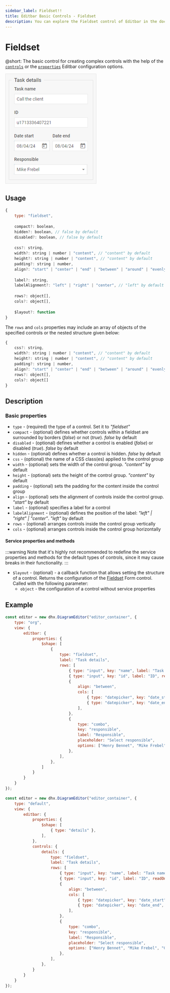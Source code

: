 ```yaml
---
sidebar_label: Fieldset!!
title: Editbar Basic Controls - Fieldset 
description: You can explore the Fieldset control of Editbar in the documentation of the the DHTMLX JavaScript Diagram library. Browse developer guides and API reference, try out code examples and live demos, and download a free 30-day evaluation version of DHTMLX Suite.
---
```


# Fieldset

@short: The basic control for creating complex controls with the help of the [`controls`](/api/diagram_editor/editbar/config/controls_property/) or the [`properties`](/api/diagram_editor/editbar/config/properties_property/) Editbar configuration options.

![Fieldset control](../../../../assets/editbar-basic-controls/fieldset.png)

## Usage

~~~jsx
{
    type: "fieldset",

    compact?: boolean,
    hidden?: boolean, // false by default
    disabled?: boolean, // false by default

    css?: string,
    width?: string | number | "content", // "content" by default
    height?: string | number | "content", // "content" by default
    padding?: string | number,
    align?: "start" | "center" | "end" | "between" | "around" | "evenly", // "start" by default

    label?: string,
    labelAlignment?: "left" | "right" | "center", // "left" by default

    rows?: object[],
    cols?: object[],

    $layout?: function
}
~~~

The `rows` and `cols` properties may include an array of objects of the specified controls or the nested structure given below:

~~~jsx
{
    css?: string,
    width?: string | number | "content", // "content" by default
    height?: string | number | "content", // "content" by default
    padding?: string | number,
    align?: "start" | "center" | "end" | "between" | "around" | "evenly", // "start" by default
    rows?: object[],
    cols?: object[]
}
~~~

## Description

### Basic properties

- `type` - (required) the type of a control. Set it to *"fieldset"*
- `compact` - (optional) defines whether controls within a fieldset are surrounded by borders (*false*) or not (*true*). *false* by default
- `disabled` - (optional) defines whether a control is enabled (*false*) or disabled (*true*). *false* by default
- `hidden` - (optional) defines whether a control is hidden. *false* by default
- `css` - (optional) the name of a CSS class(es) applied to the control group
- `width` - (optional) sets the width of the control group. *"content"* by default
- `height` - (optional) sets the height of the control group. *"content"* by default
- `padding` - (optional) sets the padding for the content inside the control group
- `align` - (optional) sets the alignment of controls inside the control group. *"start"* by default
- `label` - (optional) specifies a label for a control
- `labelAlignment` - (optional) defines the position of the label: *"left" | "right" | "center"*. *"left"* by default
- `rows` - (optional) arranges controls inside the control group vertically
- `cols` - (optional) arranges controls inside the control group horizontally

#### Service properties and methods

:::warning
Note that it's highly not recommended to redefine the service properties and methods for the default types of controls, since it may cause breaks in their functionality. 
:::

- `$layout` - (optional) - a callback function that allows setting the structure of a control. Returns the configuration of the [Fieldset](https://docs.dhtmlx.com/suite/form/fieldset/) Form control. Called with the following parameter:
    - `object` - the configuration of a control without service properties

## Example

~~~jsx {7-28} title="Creating a fieldset via the properties property"
const editor = new dhx.DiagramEditor("editor_container", {
    type: "org",
    view: {
        editbar: {
            properties: {
                $shape: [
                    {
                        type: "fieldset",
                        label: "Task details",
                        rows: [
                            { type: "input", key: "name", label: "Task name" },
                            { type: "input", key: "id", label: "ID", readOnly: true },
                            {
                                align: "between",
                                cols: [
                                    { type: "datepicker", key: "date_start", label: "Date start", width: "48%" },
                                    { type: "datepicker", key: "date_end", label: "Date end", width: "48%" },
                                ],
                            },
                            {
                                type: "combo",
                                key: "responsible",
                                label: "Responsible",
                                placeholder: "Select responsible",
                                options: ["Henry Bennet", "Mike Frebel", "Greg Mash"]
                            },
                        ],
                    },
                ]
            }
        }
    }
});
~~~

~~~jsx {10-33} title="Creating a complex control via the controls property"
const editor = new dhx.DiagramEditor("editor_container", {
    type: "default",
    view: {
        editbar: {
            properties: {
                $shape: [
                    { type: "details" },
                ],
            },
            controls: {
                details: {
                    type: "fieldset",
                    label: "Task details",
                    rows: [
                        { type: "input", key: "name", label: "Task name" },
                        { type: "input", key: "id", label: "ID", readOnly: true },
                        {
                            align: "between",
                            cols: [
                                { type: "datepicker", key: "date_start", label: "Date start", width: "48%" },
                                { type: "datepicker", key: "date_end", label: "Date end", width: "48%" },
                            ],
                        },
                        {
                            type: "combo",
                            key: "responsible",
                            label: "Responsible",
                            placeholder: "Select responsible",
                            options: ["Henry Bennet", "Mike Frebel", "Greg Mash"]
                        },
                    ],
                },
            }
        }
    }
});
~~~